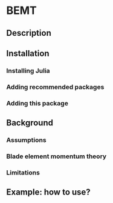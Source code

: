 # BEMT

## Description

## Installation

### Installing Julia

### Adding recommended packages

### Adding this package

## Background

### Assumptions

### Blade element momentum theory

### Limitations

## Example: how to use?

